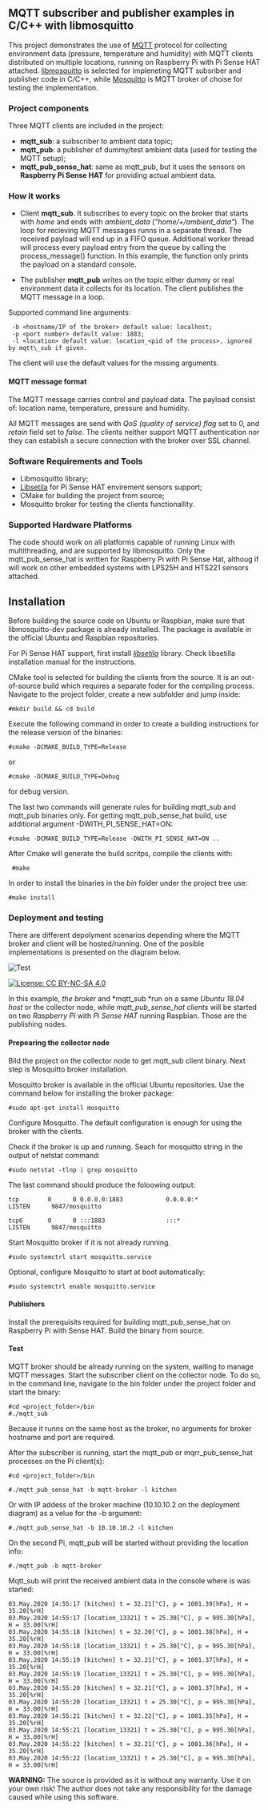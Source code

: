 ## MQTT subscriber and publisher examples in C/C++ with libmosquitto

This project demonstrates the use of [MQTT](http://mqtt.org) protocol for collecting environment data (pressure, temperature and humidity) with MQTT clients distributed on multiple locations, running on Raspberry Pi with Pi Sense HAT attached. [libmosquitto](https://mosquitto.org/) is selected for impleneting MQTT subsriber and publisher code in C/C++, while  [Mosquitto](https://mosquitto.org/) is MQTT broker of choise for testing the implementation.

### Project components

Three MQTT clients are included in the project:
 
- **mqtt\_sub**: a suibscriber to ambient data topic;
- **mqtt\_pub**: a publisher of dummy/test ambient data (used for testing the MQTT setup);
- **mqtt\_pub\_sense\_hat**: same as mqtt_pub, but it uses the sensors on **Raspberry Pi Sense HAT** for providing actual ambient data. 

### How it works

- Client **mqtt\_sub**. It subscribes to every topic on the broker that starts with *home* and ends with *ambient\_data* (*"home/+/ambient_data"*). The loop for recieving MQTT messages runns in a separate thread. The received payload will end up in a FIFO queue. Additional worker thread will process every payload entry from the queue by calling the process_message() function. In this example, the function only prints the payload on a standard console. 

- The publisher **mqtt\_pub** writes on the topic either dummy or real environment data it collects for its location. The client publishes the MQTT message in a loop.

Supported command line arguments:

     -b <hostname/IP of the broker> default value: localhost;
     -p <port number> default value: 1883;
     -l <location> default value: location_<pid of the process>, ignored by mqtt\_sub if given.

The client will use the default values for the missing arguments. 

#### MQTT message format

The MQTT message carries control and payload data. The payload consist of: location name, temperature, pressure and humidity. 

All MQTT messages are send with *QoS (quality of service) flag* set to 0, and *retain* field set to *false*.
The clients neither support MQTT authentication nor they can establish a secure connection with the broker over SSL channel.

### Software Requirements  and Tools

 - Libmosquitto library;
 - [Libsetila](https://github.com/positronic57/libsetila) for Pi Sense HAT envirement sensors support;
 - CMake for building the project from source;
 - Mosquitto broker for testing the clients functionallity.
 
### Supported Hardware Platforms

The code should work on all platforms capable of running Linux with multithreading, and are supported by libmosquitto. 
Only the mqtt\_pub\_sense\_hat is written for Raspberry Pi with Pi Sense Hat, althoug if will work on other embedded systems with LPS25H and HTS221 sensors attached.

## Installation

Before building the source code on Ubuntu or Raspbian, make sure that libmosquitto-dev package is already installed. The package is available in the official Ubuntu and Raspbian repositories. 

For Pi Sense HAT support, first install *[libsetila](https://github.com/positronic57/libsetila)* library. Check libsetilla installation manual for the instructions.

CMake tool is selected for building the clients from the source. It is an out-of-source build which requires a 
separate foder for the compiling process. Navigate to the project folder, create a new subfolder and jump inside:

    #mkdir build && cd build

Execute the following command in order to create a building instructions for the release version of the binaries:

    #cmake -DCMAKE_BUILD_TYPE=Release

or

    #cmake -DCMAKE_BUILD_TYPE=Debug

for debug version.

The last two commands will generate rules for building mqtt\_sub and mqtt\_pub binaries only. For getting mqtt_pub_sense_hat build, use additional argument -DWITH_PI_SENSE_HAT=ON:

    #cmake -DCMAKE_BUILD_TYPE=Release -DWITH_PI_SENSE_HAT=ON ..
    
 After Cmake will generate the build scritps, compile the clients with:
 
     #make
 
 In order to install the binaries in the *bin* folder under the project tree use:
 
    #make install


### Deployment and testing

There are different depolyment scenarios depending where the MQTT broker and client will be hosted/running. 
One of the posible implementations is presented on the diagram below.

![Test](doc/mqtt.png  "Test")

[![License: CC BY-NC-SA 4.0](https://img.shields.io/badge/License-CC%20BY--NC--SA%204.0-lightgrey.svg)](https://creativecommons.org/licenses/by-nc-sa/4.0/)

In this example, *the broker* and *mqtt_sub *run on a same *Ubuntu 18.04 host* or the collector node, while *mqtt\_pub\_sense\_hat clients* will be started on two *Raspberry Pi* with *Pi Sense HAT* running Raspbian. Those are the publishing nodes.

#### Prepearing the collector node

Bild the project on the collector node to get mqtt\_sub client binary. Next step is Mosquitto broker installation.

Mosquitto broker is available in the official Ubuntu repositories. Use the command below for installing the broker package:

    #sudo apt-get install mosquitto

Configure Mosquitto. The default configuration is enough for using the broker with the clients.

Check if the broker is up and running. Seach for mosquitto string in the output of netstat command:

    #sudo netstat -tlnp | grep mosquitto
		  
The last command should produce the foloowing output:
		
    tcp        0      0 0.0.0.0:1883            0.0.0.0:*               LISTEN      9847/mosquitto
		
    tcp6       0      0 :::1883                 :::*                    LISTEN      9847/mosquitto
	
Start Mosquitto broker if it is not already running.

    #sudo systemctrl start mosquitto.service

Optional, configure Mosquitto to start at boot automatically:

    #sudo systemctrl enable mosquitto.service


#### Publishers

Install the prerequisits required for building mqtt\_pub\_sense\_hat on Raspberry Pi with Sense HAT. Build the binary from source.


#### Test

MQTT broker should be already running on the system, waiting to manage MQTT messages. Start the subscriber client on the collector node.  To do so, in the command line, navigate to the bin folder under the project folder and start the binary:

    #cd <project_folder>/bin
    #./mqtt_sub

Because it runns on the same host as the broker, no arguments for broker hostname and port are required. 

After the subscriber is running, start the mqtt\_pub or mqrr\_pub\_sense\_hat processes on the Pi client(s):

    #cd <project_folder>/bin
    
    #./mqtt_pub_sense_hat -b mqtt-broker -l kitchen

Or with IP addess of the broker machine (10.10.10.2 on the deployment diagram) as a velue for the -b argument:

    #./mqtt_pub_sense_hat -b 10.10.10.2 -l kitchen

On the second Pi, mqtt_pub will be started without providing the location info:

    #./mqtt_pub -b mqtt-broker
    
Mqtt\_sub will print the received ambient data in the console where is was started:

    03.May.2020 14:55:17 [kitchen] t = 32.21[°C], p = 1001.39[hPa], H = 35.20[%rH]
    03.May.2020 14:55:17 [location_13321] t = 25.30[°C], p = 995.30[hPa], H = 33.00[%rH]
    03.May.2020 14:55:18 [kitchen] t = 32.20[°C], p = 1001.38[hPa], H = 35.20[%rH]
    03.May.2020 14:55:18 [location_13321] t = 25.30[°C], p = 995.30[hPa], H = 33.00[%rH]
    03.May.2020 14:55:19 [kitchen] t = 32.21[°C], p = 1001.37[hPa], H = 35.20[%rH]
    03.May.2020 14:55:19 [location_13321] t = 25.30[°C], p = 995.30[hPa], H = 33.00[%rH]
    03.May.2020 14:55:20 [kitchen] t = 32.21[°C], p = 1001.37[hPa], H = 35.20[%rH]
    03.May.2020 14:55:20 [location_13321] t = 25.30[°C], p = 995.30[hPa], H = 33.00[%rH]
    03.May.2020 14:55:21 [kitchen] t = 32.22[°C], p = 1001.35[hPa], H = 35.20[%rH]
    03.May.2020 14:55:21 [location_13321] t = 25.30[°C], p = 995.30[hPa], H = 33.00[%rH]
    03.May.2020 14:55:22 [kitchen] t = 32.21[°C], p = 1001.36[hPa], H = 35.20[%rH]
    03.May.2020 14:55:22 [location_13321] t = 25.30[°C], p = 995.30[hPa], H = 33.00[%rH]

 
**WARNING:** 
The source is provided as it is without any warranty. Use it on your own risk!
The author does not take any responsibility for the damage caused while using this software.

